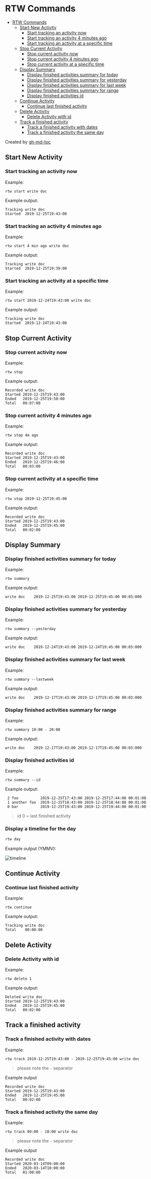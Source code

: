 # RTW Commands

<!--ts-->
   * [RTW Commands](#rtw-commands)
      * [Start New Activity](#start-new-activity)
         * [Start tracking an activity now](#start-tracking-an-activity-now)
         * [Start tracking an activity 4 minutes ago](#start-tracking-an-activity-4-minutes-ago)
         * [Start tracking an activity at a specific time](#start-tracking-an-activity-at-a-specific-time)
      * [Stop Current Activity](#stop-current-activity)
         * [Stop current activity now](#stop-current-activity-now)
         * [Stop current activity 4 minutes ago](#stop-current-activity-4-minutes-ago)
         * [Stop current activity at a specific time](#stop-current-activity-at-a-specific-time)
      * [Display Summary](#display-summary)
         * [Display finished activities summary for today](#display-finished-activities-summary-for-today)
         * [Display finished activities summary for yesterday](#display-finished-activities-summary-for-yesterday)
         * [Display finished activities summary for last week](#display-finished-activities-summary-for-last-week)
         * [Display finished activities summary for range](#display-finished-activities-summary-for-range)
         * [Display finished activities id](#display-finished-activities-id)
      * [Continue Activity](#continue-activity)
         * [Continue last finished activity](#continue-last-finished-activity)
      * [Delete Activity](#delete-activity)
         * [Delete Activity with id](#delete-activity-with-id)
      * [Track a finished activity](#track-a-finished-activity)
         * [Track a finished activity with dates](#track-a-finished-activity-with-dates)
         * [Track a finished activity the same day](#track-a-finished-activity-the-same-day)

<!--te-->
Created by [gh-md-toc](https://github.com/ekalinin/github-markdown-toc)

## Start New Activity

### Start tracking an activity now
 
Example:
 ```
 rtw start write doc
```

Example output:
```
Tracking write doc
Started  2019-12-25T19:43:00
```

### Start tracking an activity 4 minutes ago

Example:
```
rtw start 4 min ago write doc
```

Example output:
```
Tracking write doc
Started  2019-12-25T19:39:00
```

### Start tracking an activity at a specific time

Example:
```
rtw start 2019-12-24T19:43:00 write doc
```

Example output:
```
Tracking write doc
Started  2019-12-24T19:43:00
```

## Stop Current Activity

### Stop current activity now

Example:
```
rtw stop
```

Example output:
```
Recorded write doc
Started 2019-12-25T19:43:00
Ended   2019-12-25T19:50:00
Total   00:07:00
```

### Stop current activity 4 minutes ago

Example:
```
rtw stop 4m ago
```

Example output:
```
Recorded write doc
Started 2019-12-25T19:43:00
Ended   2019-12-25T19:46:00
Total   00:03:00
```

### Stop current activity at a specific time

Example:
```
rtw stop 2019-12-25T19:45:00
```

Example output:
```
Recorded write doc
Started 2019-12-25T19:43:00
Ended   2019-12-25T19:45:00
Total   00:02:00
```

## Display Summary

### Display finished activities summary for today

Example:
```
rtw summary
```

Example output:
```
write doc    2019-12-25T19:43:00 2019-12-25T19:45:00 00:03:000
```

### Display finished activities summary for yesterday

Example:
```
rtw summary --yesterday
```

Example output:
```
write doc    2019-12-24T19:43:00 2019-12-24T19:45:00 00:03:000
```

### Display finished activities summary for last week

Example:
```
rtw summary --lastweek
```

Example output:
```
write doc    2019-12-17T19:43:00 2019-12-17T19:45:00 00:03:000
```

### Display finished activities summary for range

Example:
```
rtw summary 19:00 - 20:00
```

Example output:
```
write doc    2019-12-17T19:43:00 2019-12-17T19:45:00 00:03:000
```

### Display finished activities id

Example:
```
rtw summary --id
```

Example output:
```
 2 foo          2019-12-25T17:43:00 2019-12-25T17:44:00 00:01:00
 1 another foo  2019-12-25T18:43:00 2019-12-25T18:44:00 00:01:00
 0 bar          2019-12-25T19:43:00 2019-12-25T19:44:00 00:01:00
```

> id 0 = last finished activity

### Display a timeline for the day

```bash
rtw day
```

Example output (YMMV):

![timeline](img/day.png)

## Continue Activity

### Continue last finished activity

Example:
```
rtw continue
```

Example output:
```
Tracking write doc
Total    00:00:00
```

## Delete Activity

### Delete Activity with id

Example:
```
rtw delete 1
```

Example output:
```
Deleted write doc
Started 2019-12-25T19:43:00
Ended   2019-12-25T19:45:00
Total   00:02:00
```

## Track a finished activity

### Track a finished activity with dates

Example:
```
rtw track 2019-12-25T19:43:00 - 2019-12-25T19:45:00 write doc
```

> please note the `-` separator

Example output
```
Recorded write doc
Started 2019-12-25T19:43:00
Ended   2019-12-25T19:45:00
Total   00:02:00
```

### Track a finished activity the same day

Example:
```
rtw track 09:00 - 10:00 write doc
```

> please note the `-` separator

Example output
```
Recorded write doc
Started 2020-03-14T09:00:00
Ended   2020-03-14T10:00:00
Total   01:00:00
```
